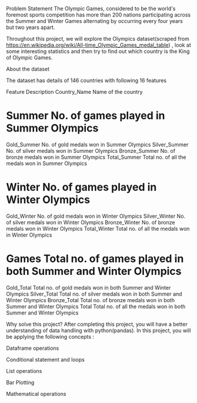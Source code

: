 Problem Statement
The Olympic Games, considered to be the world's foremost sports competition has more than 200 nations participating across the Summer and Winter Games alternating by occurring every four years but two years apart.

Throughout this project, we will explore the Olympics dataset(scraped from https://en.wikipedia.org/wiki/All-time_Olympic_Games_medal_table) , look at some interesting statistics and then try to find out which country is the King of Olympic Games.

About the dataset

The dataset has details of 146 countries with following 16 features

Feature	                 Description
Country_Name	          Name of the country
# Summer	              No. of games played in Summer Olympics
Gold_Summer           	No. of gold medals won in Summer Olympics
Silver_Summer         	No. of silver medals won in Summer Olympics
Bronze_Summer         	No. of bronze medals won in Summer Olympics
Total_Summer          	Total no. of all the medals won in Summer Olympics
# Winter	              No. of games played in Winter Olympics
Gold_Winter	            No. of gold medals won in Winter Olympics
Silver_Winter	          No. of silver medals won in Winter Olympics
Bronze_Winter	          No. of bronze medals won in Winter Olympics
Total_Winter	          Total no. of all the medals won in Winter Olympics
# Games	Total           no. of games played in both Summer and Winter Olympics
Gold_Total	            Total no. of gold medals won in both Summer and Winter Olympics
Silver_Total	          Total no. of silver medals won in both Summer and Winter Olympics
Bronze_Total	          Total no. of bronze medals won in both Summer and Winter Olympics
Total	                  Total no. of all the medals won in both Summer and Winter Olympics

Why solve this project?
After completing this project, you will have a better understanding of data handling with python(pandas). In this project, you will be applying the following concepts :

Dataframe operations

Conditional statement and loops

List operations

Bar Plotting

Mathematical operations


